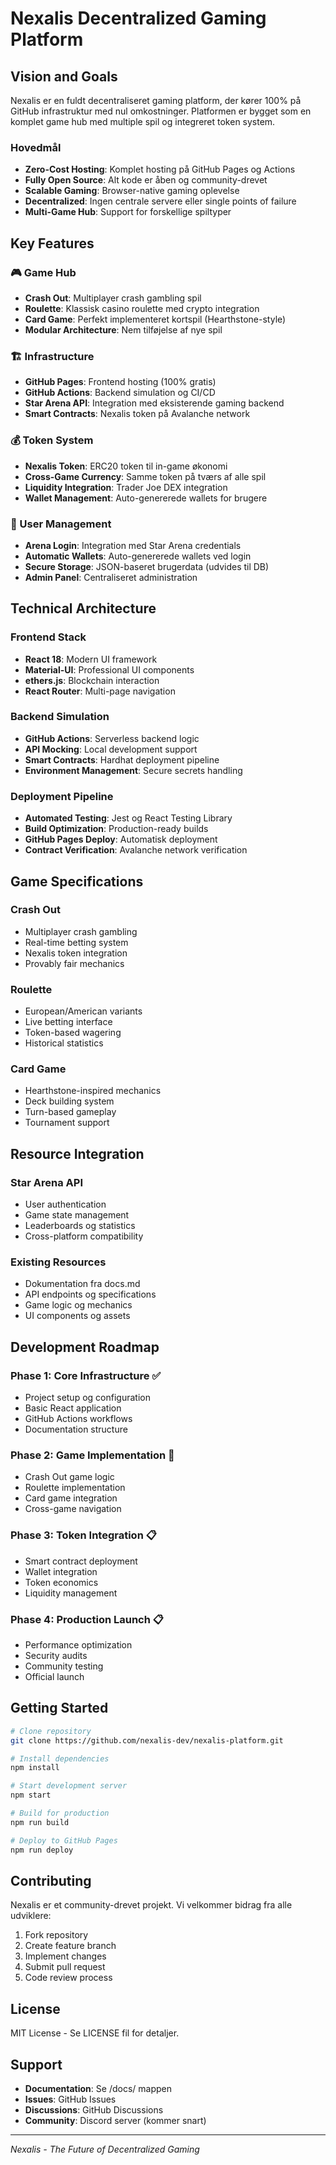 # Nexalis Decentralized Gaming Platform

## Vision and Goals

Nexalis er en fuldt decentraliseret gaming platform, der kører 100% på GitHub infrastruktur med nul omkostninger. Platformen er bygget som en komplet game hub med multiple spil og integreret token system.

### Hovedmål
- **Zero-Cost Hosting**: Komplet hosting på GitHub Pages og Actions
- **Fully Open Source**: Alt kode er åben og community-drevet
- **Scalable Gaming**: Browser-native gaming oplevelse
- **Decentralized**: Ingen centrale servere eller single points of failure
- **Multi-Game Hub**: Support for forskellige spiltyper

## Key Features

### 🎮 Game Hub
- **Crash Out**: Multiplayer crash gambling spil
- **Roulette**: Klassisk casino roulette med crypto integration
- **Card Game**: Perfekt implementeret kortspil (Hearthstone-style)
- **Modular Architecture**: Nem tilføjelse af nye spil

### 🏗️ Infrastructure
- **GitHub Pages**: Frontend hosting (100% gratis)
- **GitHub Actions**: Backend simulation og CI/CD
- **Star Arena API**: Integration med eksisterende gaming backend
- **Smart Contracts**: Nexalis token på Avalanche network

### 💰 Token System
- **Nexalis Token**: ERC20 token til in-game økonomi
- **Cross-Game Currency**: Samme token på tværs af alle spil
- **Liquidity Integration**: Trader Joe DEX integration
- **Wallet Management**: Auto-genererede wallets for brugere

### 🔐 User Management
- **Arena Login**: Integration med Star Arena credentials
- **Automatic Wallets**: Auto-genererede wallets ved login
- **Secure Storage**: JSON-baseret brugerdata (udvides til DB)
- **Admin Panel**: Centraliseret administration

## Technical Architecture

### Frontend Stack
- **React 18**: Modern UI framework
- **Material-UI**: Professional UI components
- **ethers.js**: Blockchain interaction
- **React Router**: Multi-page navigation

### Backend Simulation
- **GitHub Actions**: Serverless backend logic
- **API Mocking**: Local development support
- **Smart Contracts**: Hardhat deployment pipeline
- **Environment Management**: Secure secrets handling

### Deployment Pipeline
- **Automated Testing**: Jest og React Testing Library
- **Build Optimization**: Production-ready builds
- **GitHub Pages Deploy**: Automatisk deployment
- **Contract Verification**: Avalanche network verification

## Game Specifications

### Crash Out
- Multiplayer crash gambling
- Real-time betting system
- Nexalis token integration
- Provably fair mechanics

### Roulette
- European/American variants
- Live betting interface
- Token-based wagering
- Historical statistics

### Card Game
- Hearthstone-inspired mechanics
- Deck building system
- Turn-based gameplay
- Tournament support

## Resource Integration

### Star Arena API
- User authentication
- Game state management
- Leaderboards og statistics
- Cross-platform compatibility

### Existing Resources
- Dokumentation fra docs.md
- API endpoints og specifications
- Game logic og mechanics
- UI components og assets

## Development Roadmap

### Phase 1: Core Infrastructure ✅
- Project setup og configuration
- Basic React application
- GitHub Actions workflows
- Documentation structure

### Phase 2: Game Implementation 🚧
- Crash Out game logic
- Roulette implementation
- Card game integration
- Cross-game navigation

### Phase 3: Token Integration 📋
- Smart contract deployment
- Wallet integration
- Token economics
- Liquidity management

### Phase 4: Production Launch 📋
- Performance optimization
- Security audits
- Community testing
- Official launch

## Getting Started

```bash
# Clone repository
git clone https://github.com/nexalis-dev/nexalis-platform.git

# Install dependencies
npm install

# Start development server
npm start

# Build for production
npm run build

# Deploy to GitHub Pages
npm run deploy
```

## Contributing

Nexalis er et community-drevet projekt. Vi velkommer bidrag fra alle udviklere:

1. Fork repository
2. Create feature branch
3. Implement changes
4. Submit pull request
5. Code review process

## License

MIT License - Se LICENSE fil for detaljer.

## Support

- **Documentation**: Se /docs/ mappen
- **Issues**: GitHub Issues
- **Discussions**: GitHub Discussions
- **Community**: Discord server (kommer snart)

---

*Nexalis - The Future of Decentralized Gaming*
